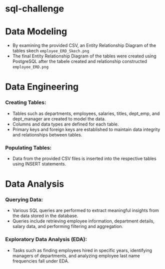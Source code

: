 # sql-challenge

# Data Modeling
- By examining the provided CSV, an Entity Relationship Diagram of the tables skech `employee_ERD_Skech.png` 
- The final Entity Relationship Diagram of the tables were created using PostgreSQL after the tabele created and relationship constructed `employee_ERD.png`

# Data Engineering
### Creating Tables:
- Tables such as departments, employees, salaries, titles, dept_emp, and dept_manager are created to model the data.
- Columns and data types are defined for each table.
- Primary keys and foreign keys are established to maintain data integrity and relationships between tables.
### Populating Tables:
- Data from the provided CSV files is inserted into the respective tables using INSERT statements.

# Data Analysis
### Querying Data:
- Various SQL queries are performed to extract meaningful insights from the data stored in the database.
- Queries include retrieving employee information, department details, salary data, and performing filtering and aggregation.
### Exploratory Data Analysis (EDA):
- Tasks such as finding employees hired in specific years, identifying managers of departments, and analyzing employee last name frequencies fall under EDA.